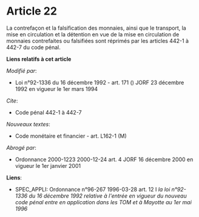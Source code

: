 # Article 22

La contrefaçon et la falsification des monnaies, ainsi que le transport, la mise en circulation et la détention en vue de la
mise en circulation de monnaies contrefaites ou falsifiées sont réprimés par les articles 442-1 à 442-7 du code pénal.

**Liens relatifs à cet article**

_Modifié par_:

  - Loi n°92-1336 du 16 décembre 1992 - art. 171 () JORF 23 décembre 1992 en vigueur le 1er mars 1994

_Cite_:

  - Code pénal 442-1 à 442-7

_Nouveaux textes_:

  - Code monétaire et financier - art. L162-1 (M)

_Abrogé par_:

  - Ordonnance 2000-1223 2000-12-24 art. 4 JORF 16 décembre 2000 en vigueur le 1er janvier 2001

**Liens**:

  - SPEC_APPLI: Ordonnance n°96-267 1996-03-28 art. 12 I *la loi n°92-1336 du 16 décembre 1992 relative à l'entrée en vigueur du nouveau code pénal entre en application dans les TOM et à Mayotte au 1er mai 1996*
